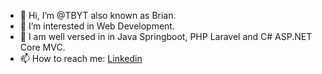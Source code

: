 - 👋 Hi, I’m @TBYT also known as Brian.
- 👀 I’m interested in Web Development.
- 🌱 I am well versed in in Java Springboot, PHP Laravel and C# ASP.NET Core MVC.
- 📫 How to reach me: [Linkedin](https://linkedin.com/in/tbyt)

<!---
TBYT/TBYT is a ✨ special ✨ repository because its `README.md` (this file) appears on your GitHub profile.
You can click the Preview link to take a look at your changes.
--->

